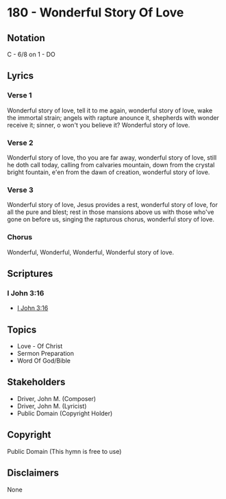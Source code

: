 # 180 - Wonderful Story Of Love

## Notation

C - 6/8 on 1 - DO

## Lyrics

### Verse 1

Wonderful story of love, tell it to me again, wonderful story of love, wake the immortal strain; angels with rapture anounce it, shepherds with wonder receive it; sinner, o won't you believe it? Wonderful story of love.

### Verse 2

Wonderful story of love, tho you are far away, wonderful story of love, still he doth call today, calling from calvaries mountain, down from the crystal bright fountain, e'en from the dawn of creation, wonderful story of love.

### Verse 3

Wonderful story of love, Jesus provides a rest, wonderful story of love, for all the pure and blest; rest in those mansions above us with those who've gone on before us, singing the rapturous chorus, wonderful story of love.

### Chorus

Wonderful, Wonderful, Wonderful, Wonderful story of love.


## Scriptures

### I John 3:16

- [I John 3:16](https://www.biblegateway.com/passage/?search=I%20John%203%3A16)


## Topics

- Love - Of Christ
- Sermon Preparation
- Word Of God/Bible

## Stakeholders

- Driver, John M. (Composer)
- Driver, John M. (Lyricist)
- Public Domain (Copyright Holder)

## Copyright

Public Domain
(This hymn is free to use)

## Disclaimers

None


